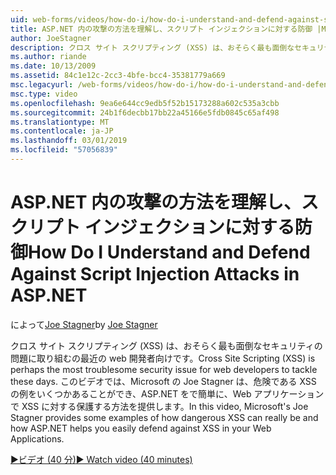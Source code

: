 ```yaml
---
uid: web-forms/videos/how-do-i/how-do-i-understand-and-defend-against-script-injection-attacks-in-aspnet
title: ASP.NET 内の攻撃の方法を理解し、スクリプト インジェクションに対する防御 |Microsoft Docs
author: JoeStagner
description: クロス サイト スクリプティング (XSS) は、おそらく最も面倒なセキュリティの問題に取り組むの最近の web 開発者向けです。 このビデオでは、Microsoft の Joe Stagner pro で.
ms.author: riande
ms.date: 10/13/2009
ms.assetid: 84c1e12c-2cc3-4bfe-bcc4-35381779a669
msc.legacyurl: /web-forms/videos/how-do-i/how-do-i-understand-and-defend-against-script-injection-attacks-in-aspnet
msc.type: video
ms.openlocfilehash: 9ea6e644cc9edb5f52b15173288a602c535a3cbb
ms.sourcegitcommit: 24b1f6decbb17bb22a45166e5fdb0845c65af498
ms.translationtype: MT
ms.contentlocale: ja-JP
ms.lasthandoff: 03/01/2019
ms.locfileid: "57056839"
---
```

<a name="how-do-i-understand-and-defend-against-script-injection-attacks-in-aspnet"></a><span data-ttu-id="fb4d0-104">ASP.NET 内の攻撃の方法を理解し、スクリプト インジェクションに対する防御</span><span class="sxs-lookup"><span data-stu-id="fb4d0-104">How Do I Understand and Defend Against Script Injection Attacks in ASP.NET</span></span>
====================
<span data-ttu-id="fb4d0-105">によって[Joe Stagner](https://github.com/JoeStagner)</span><span class="sxs-lookup"><span data-stu-id="fb4d0-105">by [Joe Stagner](https://github.com/JoeStagner)</span></span>

<span data-ttu-id="fb4d0-106">クロス サイト スクリプティング (XSS) は、おそらく最も面倒なセキュリティの問題に取り組むの最近の web 開発者向けです。</span><span class="sxs-lookup"><span data-stu-id="fb4d0-106">Cross Site Scripting (XSS) is perhaps the most troublesome security issue for web developers to tackle these days.</span></span> <span data-ttu-id="fb4d0-107">このビデオでは、Microsoft の Joe Stagner は、危険である XSS の例をいくつかあることができ、ASP.NET をで簡単に、Web アプリケーションで XSS に対する保護する方法を提供します。</span><span class="sxs-lookup"><span data-stu-id="fb4d0-107">In this video, Microsoft's Joe Stagner provides some examples of how dangerous XSS can really be and how ASP.NET helps you easily defend against XSS in your Web Applications.</span></span>

[<span data-ttu-id="fb4d0-108">&#9654;ビデオ (40 分)</span><span class="sxs-lookup"><span data-stu-id="fb4d0-108">&#9654; Watch video (40 minutes)</span></span>](https://channel9.msdn.com/Blogs/ASP-NET-Site-Videos/how-do-i-understand-and-defend-against-script-injection-attacks-in-aspnet)
